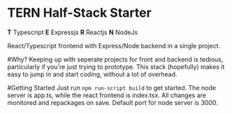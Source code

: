 ﻿# TERN Half-Stack Starter
**T** Typescript
**E** Expressjs
**R** Reactjs
**N** NodeJs

React/Typescript frontend with Express/Node backend in a single project.



#Why?
Keeping up with seperate projects for front and backend is tedious, particularly if you're just trying to prototype. 
This stack (hopefully) makes it easy to jump in and start coding, without a lot of overhead.

#Getting Started
Just run
`npm run-script build`
to get started. The node server is app.ts, while the react frontend is index.tsx. All changes are monitored and repackages on save. Default port for node server is 3000. 